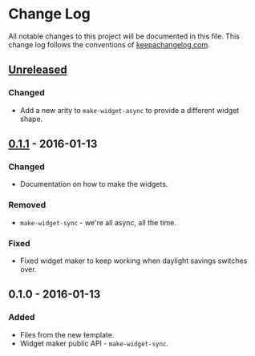 # Change Log
All notable changes to this project will be documented in this file. This change log follows the conventions of [keepachangelog.com](http://keepachangelog.com/).

## [Unreleased][unreleased]
### Changed
- Add a new arity to `make-widget-async` to provide a different widget shape.

## [0.1.1] - 2016-01-13
### Changed
- Documentation on how to make the widgets.

### Removed
- `make-widget-sync` - we're all async, all the time.

### Fixed
- Fixed widget maker to keep working when daylight savings switches over.

## 0.1.0 - 2016-01-13
### Added
- Files from the new template.
- Widget maker public API - `make-widget-sync`.

[unreleased]: https://github.com/your-name/programming-clojure/compare/0.1.1...HEAD
[0.1.1]: https://github.com/your-name/programming-clojure/compare/0.1.0...0.1.1
